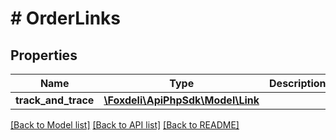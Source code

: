 # # OrderLinks

## Properties

Name | Type | Description | Notes
------------ | ------------- | ------------- | -------------
**track_and_trace** | [**\Foxdeli\ApiPhpSdk\Model\Link**](Link.md) |  |

[[Back to Model list]](../../README.md#models) [[Back to API list]](../../README.md#endpoints) [[Back to README]](../../README.md)
